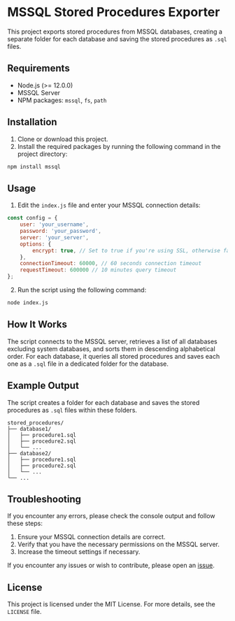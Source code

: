 # MSSQL Stored Procedures Exporter

This project exports stored procedures from MSSQL databases, creating a separate folder for each database and saving the stored procedures as `.sql` files.

## Requirements

- Node.js (>= 12.0.0)
- MSSQL Server
- NPM packages: `mssql`, `fs`, `path`

## Installation

1. Clone or download this project.
2. Install the required packages by running the following command in the project directory:

```bash
npm install mssql
```

## Usage

1. Edit the `index.js` file and enter your MSSQL connection details:

```javascript
const config = {
    user: 'your_username',
    password: 'your_password',
    server: 'your_server',
    options: {
        encrypt: true, // Set to true if you're using SSL, otherwise false
    },
    connectionTimeout: 60000, // 60 seconds connection timeout
    requestTimeout: 600000 // 10 minutes query timeout
};
```

2. Run the script using the following command:

```bash
node index.js
```

## How It Works

The script connects to the MSSQL server, retrieves a list of all databases excluding system databases, and sorts them in descending alphabetical order. For each database, it queries all stored procedures and saves each one as a `.sql` file in a dedicated folder for the database.

## Example Output

The script creates a folder for each database and saves the stored procedures as `.sql` files within these folders.

```
stored_procedures/
├── database1/
│   ├── procedure1.sql
│   ├── procedure2.sql
│   └── ...
├── database2/
│   ├── procedure1.sql
│   ├── procedure2.sql
│   └── ...
└── ...
```

## Troubleshooting

If you encounter any errors, please check the console output and follow these steps:

1. Ensure your MSSQL connection details are correct.
2. Verify that you have the necessary permissions on the MSSQL server.
3. Increase the timeout settings if necessary.

If you encounter any issues or wish to contribute, please open an [issue](https://github.com/your-repo/your-project/issues).

## License

This project is licensed under the MIT License. For more details, see the `LICENSE` file.
